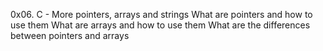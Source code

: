 0x06. C - More pointers, arrays and strings
What are pointers and how to use them
What are arrays and how to use them
What are the differences between pointers and arrays
